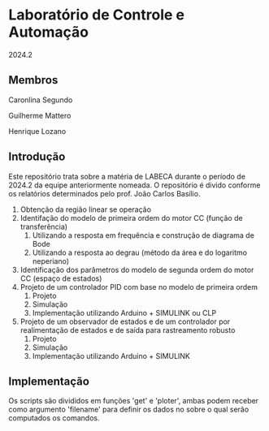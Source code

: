 # Laboratório de Controle e Automação

2024.2

## Membros

Caronlina Segundo

Guilherme Mattero

Henrique Lozano

## Introdução

Este repositório trata sobre a matéria de LABECA durante o período de 2024.2 da equipe anteriormente nomeada. O repositório é divido conforme os relatórios determinados pelo prof. João Carlos Basílio.

1. Obtenção da região linear se operação
2. ⁠Identifação do modelo de primeira ordem do motor CC (função de transferência)
   1. Utilizando a resposta em frequência e construção de diagrama de Bode
   2. Utilizando a resposta ao degrau (método da área e do logaritmo neperiano)
3. Identificação dos parâmetros do modelo de segunda ordem do motor CC (espaço de estados)
4. ⁠Projeto de um controlador PID com base no modelo de primeira ordem
   1. Projeto
   2. Simulação
   3. Implementação utilizando Arduino + SIMULINK ou CLP
5. Projeto de um observador de estados e de um controlador por realimentação de estados e de saída para rastreamento robusto
   1. Projeto
   2. Simulação
   3. Implementação utilizando Arduino + SIMULINK

## Implementação

Os scripts são divididos em funções 'get' e 'ploter', ambas podem receber como argumento 'filename' para definir os dados no sobre o qual serão computados os comandos.
